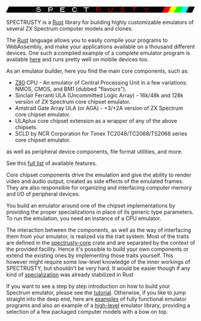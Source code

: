 ![S P E C T R U S T Y][SPECTRUSTY img]

SPECTRUSTY is a [Rust] library for building highly customizable emulators of several ZX Spectrum computer models and clones.

The [Rust] language allows you to easily compile your programs to WebAssembly, and make your applications available on a thousand different devices. One such a compiled example of a complete emulator program is available [here](web-zxspectrum/) and runs pretty well on mobile devices too.

As an emulator builder, here you find the main core components, such as:

* [Z80](//crates.io/crates/z80emu) CPU - An emulator of Central Processing Unit in a few variations: NMOS, CMOS, and BM1 (dubbed "flavours").
* Sinclair Ferranti ULA (Uncommitted Logic Array) - 16k/48k and 128k version of ZX Spectrum core chipset emulator.
* Amstrad Gate Array ULA (or AGA) - +3/+2A version of ZX Spectrum core chipset emulator.
* ULAplus core chipset extension as a wrapper of any of the above chipsets.
* SCLD by NCR Corporation for Timex TC2048/TC2068/TS2068 series core chipset emulator.

as well as peripheral device components, file format utilities, and more.

See this [full list](https://github.com/royaltm/spectrusty/#Features) of available features.

Core chipset components drive the emulation and give the ability to render video and audio output, created as side effects of the emulated frames. They are also responsible for organizing and interfacing computer memory and I/O of peripheral devices.

You build an emulator around one of the chipset implementations by providing the proper specializations in place of its generic type parameters. To run the emulation, you need an instance of a CPU emulator.

The interaction between the components, as well as the way of interfacing them from your emulator, is realized via the trait system. Most of the traits are defined in the [spectrusty-core] crate and are separated by the context of the provided facility. Hence it's possible to build your own components or extend the existing ones by implementing those traits yourself. This however might require some low-level knowledge of the inner workings of SPECTRUSTY, but shouldn't be very hard. It would be easier though if any kind of [specialization](https://github.com/rust-lang/rust/issues/31844) was already stabilized in Rust

If you want to see a step by step introduction on how to build your Spectrum emulator, please see the [tutorial]. Otherwise, if you like to jump straight into the deep end, here are [examples] of fully functional emulator programs and also an example of a [high-level] emulator library, providing a selection of a few packaged computer models with a bow on top.

[SPECTRUSTY img]: spectrusty.png
[Rust]: https://www.rust-lang.org/
[spectrusty-core]: https://crates.io/crates/spectrusty-core
[tutorial]: https://royaltm.github.io/spectrusty-tutorial/
[examples]: https://github.com/royaltm/spectrusty/tree/master/examples
[high-level]: https://github.com/royaltm/spectrusty/tree/master/examples/zxspectrum-common
